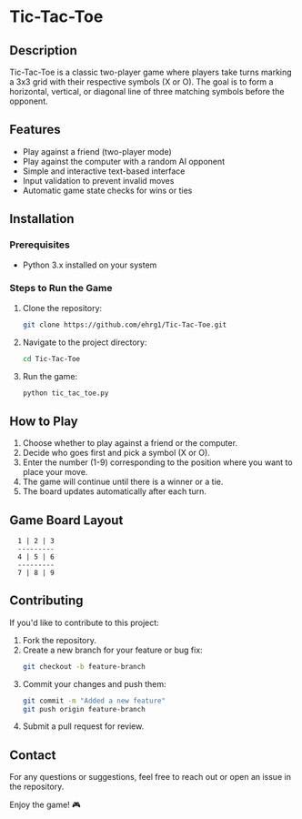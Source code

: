 # Tic-Tac-Toe

## Description
Tic-Tac-Toe is a classic two-player game where players take turns marking a 3x3 grid with their respective symbols (X or O). The goal is to form a horizontal, vertical, or diagonal line of three matching symbols before the opponent.

## Features
- Play against a friend (two-player mode)
- Play against the computer with a random AI opponent
- Simple and interactive text-based interface
- Input validation to prevent invalid moves
- Automatic game state checks for wins or ties

## Installation
### Prerequisites
- Python 3.x installed on your system

### Steps to Run the Game
1. Clone the repository:
   ```bash
   git clone https://github.com/ehrg1/Tic-Tac-Toe.git
   ```
2. Navigate to the project directory:
   ```bash
   cd Tic-Tac-Toe
   ```
3. Run the game:
   ```bash
   python tic_tac_toe.py
   ```

## How to Play
1. Choose whether to play against a friend or the computer.
2. Decide who goes first and pick a symbol (X or O).
3. Enter the number (1-9) corresponding to the position where you want to place your move.
4. The game will continue until there is a winner or a tie.
5. The board updates automatically after each turn.

## Game Board Layout
```
  1 | 2 | 3  
  ---------  
  4 | 5 | 6  
  ---------  
  7 | 8 | 9  
```

## Contributing
If you'd like to contribute to this project:
1. Fork the repository.
2. Create a new branch for your feature or bug fix:
   ```bash
   git checkout -b feature-branch
   ```
3. Commit your changes and push them:
   ```bash
   git commit -m "Added a new feature"
   git push origin feature-branch
   ```
4. Submit a pull request for review.


## Contact
For any questions or suggestions, feel free to reach out or open an issue in the repository.

Enjoy the game! 🎮

